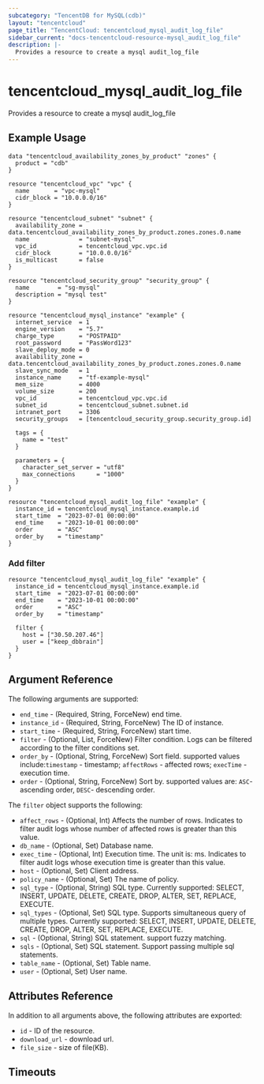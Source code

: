 ```yaml
---
subcategory: "TencentDB for MySQL(cdb)"
layout: "tencentcloud"
page_title: "TencentCloud: tencentcloud_mysql_audit_log_file"
sidebar_current: "docs-tencentcloud-resource-mysql_audit_log_file"
description: |-
  Provides a resource to create a mysql audit_log_file
---
```


# tencentcloud_mysql_audit_log_file

Provides a resource to create a mysql audit_log_file

## Example Usage

```hcl
data "tencentcloud_availability_zones_by_product" "zones" {
  product = "cdb"
}

resource "tencentcloud_vpc" "vpc" {
  name       = "vpc-mysql"
  cidr_block = "10.0.0.0/16"
}

resource "tencentcloud_subnet" "subnet" {
  availability_zone = data.tencentcloud_availability_zones_by_product.zones.zones.0.name
  name              = "subnet-mysql"
  vpc_id            = tencentcloud_vpc.vpc.id
  cidr_block        = "10.0.0.0/16"
  is_multicast      = false
}

resource "tencentcloud_security_group" "security_group" {
  name        = "sg-mysql"
  description = "mysql test"
}

resource "tencentcloud_mysql_instance" "example" {
  internet_service  = 1
  engine_version    = "5.7"
  charge_type       = "POSTPAID"
  root_password     = "PassWord123"
  slave_deploy_mode = 0
  availability_zone = data.tencentcloud_availability_zones_by_product.zones.zones.0.name
  slave_sync_mode   = 1
  instance_name     = "tf-example-mysql"
  mem_size          = 4000
  volume_size       = 200
  vpc_id            = tencentcloud_vpc.vpc.id
  subnet_id         = tencentcloud_subnet.subnet.id
  intranet_port     = 3306
  security_groups   = [tencentcloud_security_group.security_group.id]

  tags = {
    name = "test"
  }

  parameters = {
    character_set_server = "utf8"
    max_connections      = "1000"
  }
}

resource "tencentcloud_mysql_audit_log_file" "example" {
  instance_id = tencentcloud_mysql_instance.example.id
  start_time  = "2023-07-01 00:00:00"
  end_time    = "2023-10-01 00:00:00"
  order       = "ASC"
  order_by    = "timestamp"
}
```

### Add filter

```hcl
resource "tencentcloud_mysql_audit_log_file" "example" {
  instance_id = tencentcloud_mysql_instance.example.id
  start_time  = "2023-07-01 00:00:00"
  end_time    = "2023-10-01 00:00:00"
  order       = "ASC"
  order_by    = "timestamp"

  filter {
    host = ["30.50.207.46"]
    user = ["keep_dbbrain"]
  }
}
```

## Argument Reference

The following arguments are supported:

* `end_time` - (Required, String, ForceNew) end time.
* `instance_id` - (Required, String, ForceNew) The ID of instance.
* `start_time` - (Required, String, ForceNew) start time.
* `filter` - (Optional, List, ForceNew) Filter condition. Logs can be filtered according to the filter conditions set.
* `order_by` - (Optional, String, ForceNew) Sort field. supported values include:`timestamp` - timestamp; `affectRows` - affected rows; `execTime` - execution time.
* `order` - (Optional, String, ForceNew) Sort by. supported values are: `ASC`- ascending order, `DESC`- descending order.

The `filter` object supports the following:

* `affect_rows` - (Optional, Int) Affects the number of rows. Indicates to filter audit logs whose number of affected rows is greater than this value.
* `db_name` - (Optional, Set) Database name.
* `exec_time` - (Optional, Int) Execution time. The unit is: ms. Indicates to filter audit logs whose execution time is greater than this value.
* `host` - (Optional, Set) Client address.
* `policy_name` - (Optional, Set) The name of policy.
* `sql_type` - (Optional, String) SQL type. Currently supported: SELECT, INSERT, UPDATE, DELETE, CREATE, DROP, ALTER, SET, REPLACE, EXECUTE.
* `sql_types` - (Optional, Set) SQL type. Supports simultaneous query of multiple types. Currently supported: SELECT, INSERT, UPDATE, DELETE, CREATE, DROP, ALTER, SET, REPLACE, EXECUTE.
* `sql` - (Optional, String) SQL statement. support fuzzy matching.
* `sqls` - (Optional, Set) SQL statement. Support passing multiple sql statements.
* `table_name` - (Optional, Set) Table name.
* `user` - (Optional, Set) User name.

## Attributes Reference

In addition to all arguments above, the following attributes are exported:

* `id` - ID of the resource.
* `download_url` - download url.
* `file_size` - size of file(KB).


## Timeouts

<no value>


